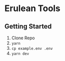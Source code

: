 # Erulean Tools

## Getting Started

1. Clone Repo
2. `yarn`
3. `cp example.env .env`
4. `yarn dev`
